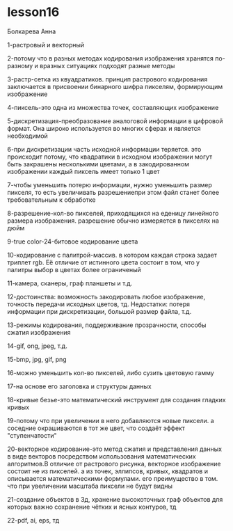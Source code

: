 # lesson16
Болкарева Анна

1-растровый и векторный

2-потому что в разных методах кодирования изображения хранятся по-разному и вразных ситуациях подходят разные методы

3-растр-сетка из квуадратиков. принцип растрового кодирования заключается в присвоении бинарного шифра пикселям, формирующим изображение

4-пиксель-это одна из множества точек, составляющих изображение

5-дискретизация-преобразование аналоговой информации в цифровой формат. Она широко используется во многих сферах и является необходимой

6-при дискретизации часть исходной информации теряется. это происходит потому, что квадратики в исходном изображении могут быть закрашены несколькими цветами, а в закодированном изображении каждый пиксель имеет только 1 цвет

7-чтобы уменьшить потерю информации, нужно уменьшить размер пикселя, то есть увеличивать разрешениепри этом файл станет более требовательным к обработке

8-разрешение-кол-во пикселей, приходящихся на еденицу линейного размера изображения. разрешение обычно измеряется в пикселях на дюйм

9-true color-24-битовое кодирование цвета

10-кодирование с палитрой-массив. в котором каждая строка задает триплет rgb. Её отличие от истинного цвета состоит в том, что у палитры выбор в цветах более ограниченый

11-камера, сканеры, граф планшеты и т.д.

12-достоинства: возможность закодировать любое изображение, точность передачи исходных цветов, тд. Недостатки: потеря информации при дискретизации, большой размер файла, т.д.

13-режимы кодирования, поддерживание прозрачности, способы сжатия изображения

14-gif, ong, jpeg, т.д.

15-bmp, jpg, gif, png

16-можно уменьшить кол-во пикселей, либо сузить цветовую гамму

17-на основе его заголовка и структуры данных

18-кривые безье-это математический инструмент для создания гладких кривых

19-потому что при увеличении в него добавляются новые пиксели. а соседние окрашиваются в тот же цвет, что создаёт эффект "ступенчатости"

20-векторное кодирование-это метод сжатия и представления данных в виде векторов посредством использования математических алгоритмов.В отличие от растрового рисунка, векторное изображение состоит не из пикселей. а из точек, эллипсов, кривых, квадратов и описывается математическими формулами. его преимущество в том. что при увеличении масштаба пиксели не будут видны

21-создание объектов в 3д, хранение высокоточных граф объектов для которых важно сохранение чётких и ясных контуров, тд

22-pdf, ai, eps, тд
